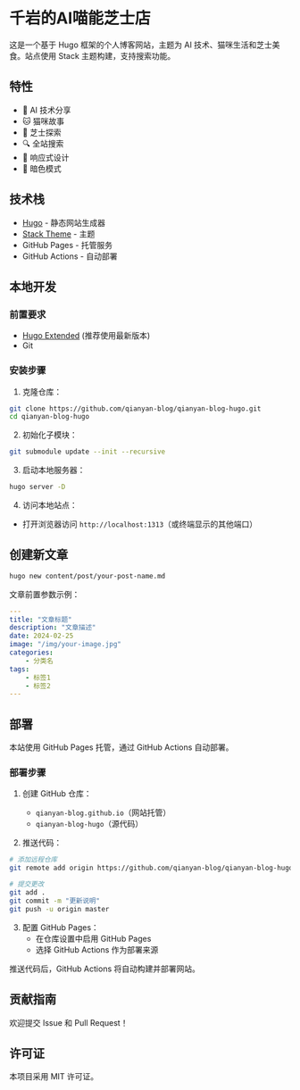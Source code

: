 # 千岩的AI喵能芝士店

这是一个基于 Hugo 框架的个人博客网站，主题为 AI 技术、猫咪生活和芝士美食。站点使用 Stack 主题构建，支持搜索功能。

## 特性

- 🤖 AI 技术分享
- 🐱 猫咪故事
- 🧀 芝士探索
- 🔍 全站搜索
- 📱 响应式设计
- 🌙 暗色模式

## 技术栈

- [Hugo](https://gohugo.io/) - 静态网站生成器
- [Stack Theme](https://github.com/CaiJimmy/hugo-theme-stack) - 主题
- GitHub Pages - 托管服务
- GitHub Actions - 自动部署

## 本地开发

### 前置要求

- [Hugo Extended](https://gohugo.io/installation/) (推荐使用最新版本)
- Git

### 安装步骤

1. 克隆仓库：
```bash
git clone https://github.com/qianyan-blog/qianyan-blog-hugo.git
cd qianyan-blog-hugo
```

2. 初始化子模块：
```bash
git submodule update --init --recursive
```

3. 启动本地服务器：
```bash
hugo server -D
```

4. 访问本地站点：
- 打开浏览器访问 `http://localhost:1313`（或终端显示的其他端口）

## 创建新文章

```bash
hugo new content/post/your-post-name.md
```

文章前置参数示例：
```yaml
---
title: "文章标题"
description: "文章描述"
date: 2024-02-25
image: "/img/your-image.jpg"
categories:
    - 分类名
tags:
    - 标签1
    - 标签2
---
```

## 部署

本站使用 GitHub Pages 托管，通过 GitHub Actions 自动部署。

### 部署步骤

1. 创建 GitHub 仓库：
   - `qianyan-blog.github.io`（网站托管）
   - `qianyan-blog-hugo`（源代码）

2. 推送代码：
```bash
# 添加远程仓库
git remote add origin https://github.com/qianyan-blog/qianyan-blog-hugo.git

# 提交更改
git add .
git commit -m "更新说明"
git push -u origin master
```

3. 配置 GitHub Pages：
   - 在仓库设置中启用 GitHub Pages
   - 选择 GitHub Actions 作为部署来源

推送代码后，GitHub Actions 将自动构建并部署网站。

## 贡献指南

欢迎提交 Issue 和 Pull Request！

## 许可证

本项目采用 MIT 许可证。 